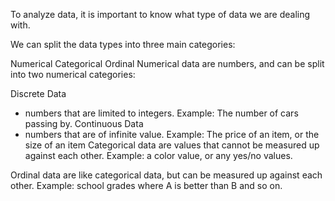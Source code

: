 To analyze data, it is important to know what type of data we are dealing with.

We can split the data types into three main categories:

Numerical
Categorical
Ordinal
Numerical data are numbers, and can be split into two numerical categories:

Discrete Data
- numbers that are limited to integers. Example: The number of cars passing by.
Continuous Data
- numbers that are of infinite value. Example: The price of an item, or the size of an item
Categorical data are values that cannot be measured up against each other. Example: a color value, or any yes/no values.

Ordinal data are like categorical data, but can be measured up against each other. Example: school grades where A is better than B and so on.